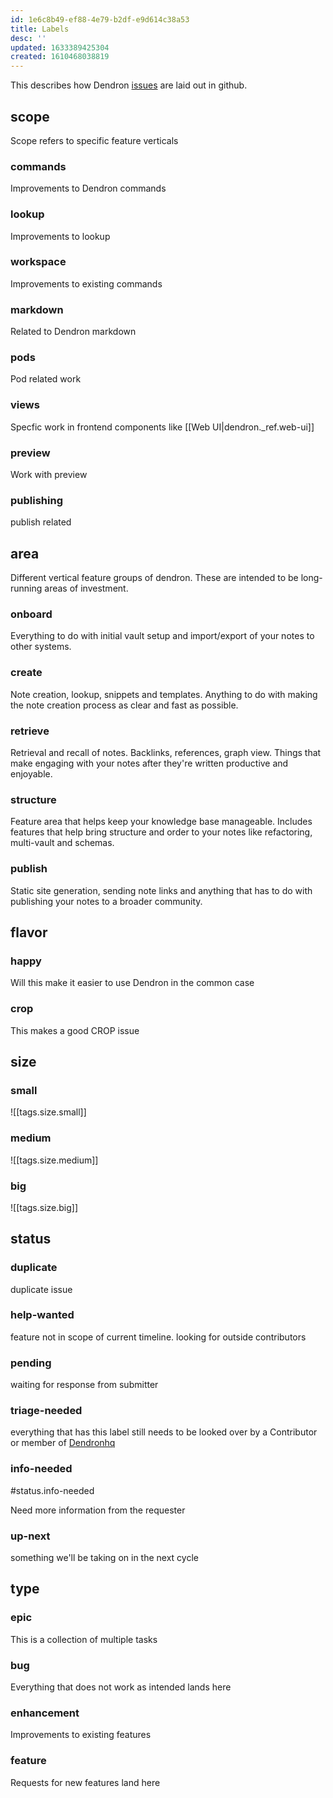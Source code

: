 ```yaml
---
id: 1e6c8b49-ef88-4e79-b2df-e9d614c38a53
title: Labels
desc: ''
updated: 1633389425304
created: 1610468038819
---
```


This describes how Dendron [issues](https://github.com/dendronhq/dendron/labels?page=1&sort=name-asc) are laid out in github.

## scope
Scope refers to specific feature verticals

<!-- ### frontend

Frontend related tasks

### backend

Backend related tasks -->

### commands

Improvements to Dendron commands

### lookup

Improvements to lookup

### workspace

Improvements to existing commands 

### markdown

Related to Dendron markdown 

### pods

Pod related work

### views

Specfic work in frontend components like [[Web UI|dendron._ref.web-ui]]

### preview

Work with preview

### publishing

publish related


## area

Different vertical feature groups of dendron. These are intended to be long-running areas of investment.

### onboard

Everything to do with initial vault setup and import/export of your notes to other systems.

### create

Note creation, lookup, snippets and templates. Anything to do with making the note creation process as clear and fast as possible.

### retrieve

Retrieval and recall of notes. Backlinks, references, graph view. Things that make engaging with your notes after they're written productive and enjoyable.

### structure

Feature area that helps keep your knowledge base manageable. Includes features that help bring structure and order to your notes like refactoring, multi-vault and schemas.

### publish

Static site generation, sending note links and anything that has to do with publishing your notes to a broader community.

## flavor

### happy
Will this make it easier to use Dendron in the common case

### crop
This makes a good CROP issue

## size

### small

![[tags.size.small]]

### medium

![[tags.size.medium]]

### big

![[tags.size.big]]

## status

### duplicate

duplicate issue

### help-wanted

feature not in scope of current timeline. looking for outside contributors

### pending

waiting for response from submitter

### triage-needed

everything that has this label still needs to be looked over by a Contributor or member of [Dendronhq](https://github.com/dendronhq)

### info-needed
#status.info-needed

Need more information from the requester

### up-next

something we'll be taking on in the next cycle

## type

### epic

This is a collection of multiple tasks

### bug

Everything that does not work as intended lands here

### enhancement

Improvements to existing features

### feature

Requests for new features land here
